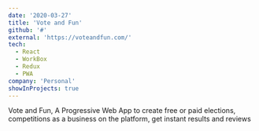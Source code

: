 ```yaml
---
date: '2020-03-27'
title: 'Vote and Fun'
github: '#'
external: 'https://voteandfun.com/'
tech:
  - React
  - WorkBox
  - Redux
  - PWA
company: 'Personal'
showInProjects: true
---
```


Vote and Fun, A Progressive Web App to create free or paid elections, competitions as a business on the platform, get instant results and reviews
